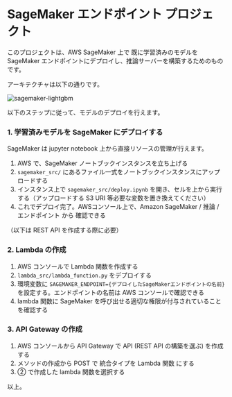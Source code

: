 # SageMaker エンドポイント プロジェクト

このプロジェクトは、AWS SageMaker 上で 既に学習済みのモデルを SageMaker エンドポイントにデプロイし、推論サーバーを構築するためのものです。

アーキテクチャは以下の通りです。

![sagemaker-lightgbm](https://github.com/Joichiro433/vertex_ai_endpints_demo/assets/64533928/90691d58-f054-4441-a4d3-468978decb1a)

以下のステップに従って、モデルのデプロイを行えます。

### 1. 学習済みモデルを SageMaker にデプロイする

SageMaker は jupyter notebook 上から直接リソースの管理が行えます。

1. AWS で、SageMaker ノートブックインスタンスを立ち上げる
2. `sagemaker_src/` にあるファイル一式をノートブックインスタンスにアップロードする
3. インスタンス上で `sagemaker_src/deploy.ipynb` を開き、セルを上から実行する（アップロードする S3 URI 等必要な変数を置き換えてください）
4. これでデプロイ完了。AWSコンソール上で、Amazon SageMaker / 推論 / エンドポイント から 確認できる

（以下は REST API を作成する際に必要）

### 2. Lambda の作成

1. AWS コンソールで Lambda 関数を作成する
2. `lambda_src/lambda_function.py` をデプロイする
3. 環境変数に `SAGEMAKER_ENDPOINT={デプロイしたSageMakerエンドポイントの名前}` を設定する。エンドポイントの名前は AWS コンソールで確認できる
4. lambda 関数に SageMaker を呼び出せる適切な権限が付与されていることを確認する

### 3. API Gateway の作成

1. AWS コンソールから API Gateway で API (REST API の構築を選ぶ) を作成する
2. メソッドの作成から POST で 統合タイプを Lambda 関数 にする
3. ② で作成した lambda 関数を選択する

以上。